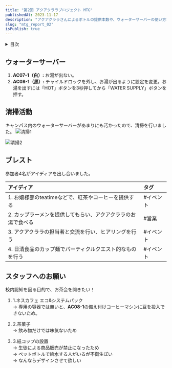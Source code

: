 ```yaml
---
title: "第2回 アクアクララプロジェクト MTG"
publishedAt: 2023-11-17
description: "アクアクララさんによるボトルの提供本数や、ウォーターサーバーの使い方など、校内での認知不足が指摘されています。それに先駆け、本隊におけるウォーターサーバーに対する理解を深め、設置箇所の清掃を行いました。"
slug: "mtg_report_02"
isPublish: true
---
```


<details>
<summary>目次</summary>

1. [ウォーターサーバー](#ウォーターサーバー)
2. [清掃活動](#清掃活動)
3. [ブレスト](#ブレスト)

</details>

## ウォーターサーバー
1. **AC07-1（白）:** お湯が出ない。
2. **AC08-1（黒）:** チャイルドロックを外し、お湯が出るように設定を変更。お湯を出すには「HOT」ボタンを3秒押してから「WATER SUPPLY」ボタンを押す。

## 清掃活動
キャンパス内のウォーターサーバーがあまりにも汚かったので、清掃を行いました。
![清掃1]

![清掃2]

## ブレスト

参加者4名がアイディアを出し合いました。

| アイディア | タグ |
| :---- | :---- | 
| 1. お嬢様部のteatimeなどで、紅茶やコーヒーを提供する | #イベント |
| 2. カップラーメンを提供してもらい、アクアクララのお湯で食べる | #営業 |
| 3. アクアクララの担当者と交流を行い、ヒアリングを行う | #イベント |
| 4. 日清食品のカップ麺でパーティクルクエスト的なものを行う | #イベント |

## スタッフへのお願い
校内認知を図る目的で、お茶会を開きたい！

1. 1.ネスカフェ エコ&システムパック  
→ 専用の容器では無いと、**AC08-1**の備え付けコーヒーマシンに豆を投入できないため。

2. 2.茶菓子  
→ 飲み物だけでは味気ないため

3. 3.紙コップの設置  
→ 生徒による商品販売が禁止になったため  
→ ペットボトルで給水する人がいるが不衛生ぽい  
→ なんならデザインさせて欲しい

[清掃1]: /cleaning_1.jpg
[清掃2]: /cleaning_2.jpg